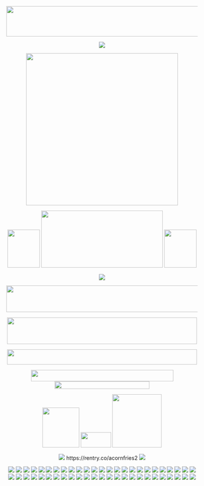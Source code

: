 <p align="center">
  <img width="650" height="80" src="https://github.com/acornious/acornfries/assets/153128752/ff191355-b3bb-4f3c-aeb5-abad5692710a">
</p>

<p align="center">
<img src="https://github.com/acornious/acornfries/assets/153128752/e7331d8b-2e5c-494c-8fd0-a323b3c4c42b">
</p>


<p align="center">
<img width="400" height="400" src="https://github.com/acornious/acornfries/assets/153128752/b781e53e-e7f0-48db-8870-45eaa1241c4f">
</p>

<p align="center">
  <img width="85" height="100" src="https://i.pinimg.com/originals/f1/0d/cc/f10dccfc82f6f3aa7388b2177729bee7.gif"> <img width="320" height="150" src="https://github.com/acornious/acornious/assets/153128752/dc2efb5b-a9fc-47f5-a713-48ed4694657b">  <img width="85" height="100" src="https://iili.io/JWCb3Zl.gif">
</p>

<p align="center">
<img src="https://github.com/acornious/acornfries/assets/153128752/e7331d8b-2e5c-494c-8fd0-a323b3c4c42b">
</p>

<p align="center">
<img width="550" height="70" src="https://github.com/acornious/acornfries/assets/153128752/19f685e5-2f22-48bd-9ba9-db6eaf5d0127">
</p>

<p align="center">
<img width="500" height="70" src="https://github.com/acornious/acornfries/assets/153128752/95b3ca47-41a3-4c00-9476-219cebf570e5">
</p>

<p align="center">
<img width="500" height="40" src="https://github.com/acornious/acornious/assets/153128752/5cb1ff8b-3668-4053-acdc-0ff87647eba3">
</p>
<p align="center">
<img width="375" height="30" src="https://github.com/acornious/acornious/assets/153128752/4e5bcdf8-5a7c-40f1-a9e5-a7f8b167f3b2"> <img width="250" height="20" src="https://github.com/acornious/acornious/assets/153128752/f57b7dea-ff69-46b2-b402-dad83c931163">
</p>

<p align="center">
<img width="97" height="105" src="https://github.com/acornious/acornious/assets/153128752/8d07897e-ef92-41e2-8954-837c13be50ce"> <img width="80" height="40" src="https://github.com/acornious/acornious/assets/153128752/7a2601a7-7e6d-47a5-8dc3-3df79a880fa7"> <img width="130" height="140" src="https://github.com/acornious/acornious/assets/153128752/470b37d1-ec0f-42e5-8d52-4fee79f6365a">
</p>

<p align="center">
<img src="https://github.com/acornious/acornious/assets/153128752/42e4c213-5aa4-499f-8cd2-bcb7c2dc10e0"> https://rentry.co/acornfries2 <img src="https://github.com/acornious/acornious/assets/153128752/42e4c213-5aa4-499f-8cd2-bcb7c2dc10e0">
</p>
<p align="center">
<img src="https://github.com/acornious/acornfries/assets/153128752/a084ae47-7fc1-4bd2-a96a-bf9ff926bd8d"> <img src="https://github.com/acornious/acornfries/assets/153128752/5f4b2676-3754-417f-9f59-6a9e18ac1a97"> <img src="https://github.com/acornious/acornfries/assets/153128752/ab871395-0c03-4380-aec3-bc8672590433"> <img src="https://github.com/acornious/acornfries/assets/153128752/f2386e18-5ef5-4795-8f5b-679c6c605fd9"> <img src="https://github.com/acornious/acornfries/assets/153128752/7b79a7ce-ac50-412f-b0e2-c594e2bb8f9f"> <img src="https://github.com/acornious/acornfries/assets/153128752/82c0d2c9-3eda-4af4-a7ff-aa6517802698"> <img src="https://github.com/acornious/acornfries/assets/153128752/c8095993-2960-4fb4-a040-eec9bcf17f69"> <img src="https://github.com/acornious/acornfries/assets/153128752/ae56c9f6-acf8-4963-b08e-838c129b0d06"> <img src="https://github.com/acornious/acornfries/assets/153128752/0675559e-c582-4370-b8d5-61ce4a3710e6"> <img src="https://github.com/acornious/acornfries/assets/153128752/f19668ed-8ba6-4c4b-9bb5-5f82769ccd07"> <img src="https://github.com/acornious/acornfries/assets/153128752/6d0f5029-139c-42c7-a1bf-e2580fe9da41"> <img src="https://github.com/acornious/acornfries/assets/153128752/ab871395-0c03-4380-aec3-bc8672590433"> <img src="https://github.com/acornious/acornfries/assets/153128752/d47c24ac-fe52-42dd-b415-7213be80fdf7"> <img src="https://github.com/acornious/acornfries/assets/153128752/163bb6d2-ab8c-431a-b540-2c899d46a7ab"> <img src="https://github.com/acornious/acornfries/assets/153128752/7fb4a93a-e077-4e5d-a71e-2da41963d855"> <img src="https://github.com/acornious/acornfries/assets/153128752/6d62b5eb-38aa-43bf-8201-9041bb130fec"> <img src="https://github.com/acornious/acornfries/assets/153128752/6aa3a75a-07ca-4cd4-bf24-aae2b14253a3"> <img src="https://github.com/acornious/acornfries/assets/153128752/d810672d-66ee-4833-b6b3-fb73a995486e"> <img src="https://github.com/acornious/acornfries/assets/153128752/a2c146df-89b9-472d-a12d-d8500b9aef5b"> <img src="https://github.com/acornious/acornfries/assets/153128752/2808650d-5fe4-450a-a692-baba1df20e3f"> <img src="https://github.com/acornious/acornfries/assets/153128752/372c02a4-2ceb-482d-9d89-9e57b5e5f232"> <img src="https://github.com/acornious/acornfries/assets/153128752/25d246fd-5d07-4066-9cd4-cc1a31e9e0b9"> <img src="https://github.com/acornious/acornfries/assets/153128752/56e12558-bbfc-4642-85ff-524c939b891f"> <img src="https://github.com/acornious/acornfries/assets/153128752/67e39cef-de8d-41d1-85e5-15617eb6d58a"> <img src="https://github.com/acornious/acornfries/assets/153128752/427eb8f1-da68-4408-bbef-7d55ed86817a"> <img src="https://github.com/acornious/acornfries/assets/153128752/a084ae47-7fc1-4bd2-a96a-bf9ff926bd8d"> <img src="https://github.com/acornious/acornfries/assets/153128752/5f4b2676-3754-417f-9f59-6a9e18ac1a97"> <img src="https://github.com/acornious/acornfries/assets/153128752/ab871395-0c03-4380-aec3-bc8672590433"> <img src="https://github.com/acornious/acornfries/assets/153128752/f2386e18-5ef5-4795-8f5b-679c6c605fd9"> <img src="https://github.com/acornious/acornfries/assets/153128752/7b79a7ce-ac50-412f-b0e2-c594e2bb8f9f"> <img src="https://github.com/acornious/acornfries/assets/153128752/82c0d2c9-3eda-4af4-a7ff-aa6517802698"> <img src="https://github.com/acornious/acornfries/assets/153128752/c8095993-2960-4fb4-a040-eec9bcf17f69"> <img src="https://github.com/acornious/acornfries/assets/153128752/ae56c9f6-acf8-4963-b08e-838c129b0d06"> <img src="https://github.com/acornious/acornfries/assets/153128752/0675559e-c582-4370-b8d5-61ce4a3710e6"> <img src="https://github.com/acornious/acornfries/assets/153128752/f19668ed-8ba6-4c4b-9bb5-5f82769ccd07"> <img src="https://github.com/acornious/acornfries/assets/153128752/6d0f5029-139c-42c7-a1bf-e2580fe9da41"> <img src="https://github.com/acornious/acornfries/assets/153128752/ab871395-0c03-4380-aec3-bc8672590433"> <img src="https://github.com/acornious/acornfries/assets/153128752/d47c24ac-fe52-42dd-b415-7213be80fdf7"> <img src="https://github.com/acornious/acornfries/assets/153128752/163bb6d2-ab8c-431a-b540-2c899d46a7ab"> <img src="https://github.com/acornious/acornfries/assets/153128752/7fb4a93a-e077-4e5d-a71e-2da41963d855"> <img src="https://github.com/acornious/acornfries/assets/153128752/6d62b5eb-38aa-43bf-8201-9041bb130fec"> <img src="https://github.com/acornious/acornfries/assets/153128752/6aa3a75a-07ca-4cd4-bf24-aae2b14253a3"> <img src="https://github.com/acornious/acornfries/assets/153128752/d810672d-66ee-4833-b6b3-fb73a995486e"> <img src="https://github.com/acornious/acornfries/assets/153128752/a2c146df-89b9-472d-a12d-d8500b9aef5b"> <img src="https://github.com/acornious/acornfries/assets/153128752/2808650d-5fe4-450a-a692-baba1df20e3f"> <img src="https://github.com/acornious/acornfries/assets/153128752/372c02a4-2ceb-482d-9d89-9e57b5e5f232"> <img src="https://github.com/acornious/acornfries/assets/153128752/25d246fd-5d07-4066-9cd4-cc1a31e9e0b9"> <img src="https://github.com/acornious/acornfries/assets/153128752/56e12558-bbfc-4642-85ff-524c939b891f"> <img src="https://github.com/acornious/acornfries/assets/153128752/67e39cef-de8d-41d1-85e5-15617eb6d58a"> <img src="https://github.com/acornious/acornfries/assets/153128752/427eb8f1-da68-4408-bbef-7d55ed86817a">
</p>
